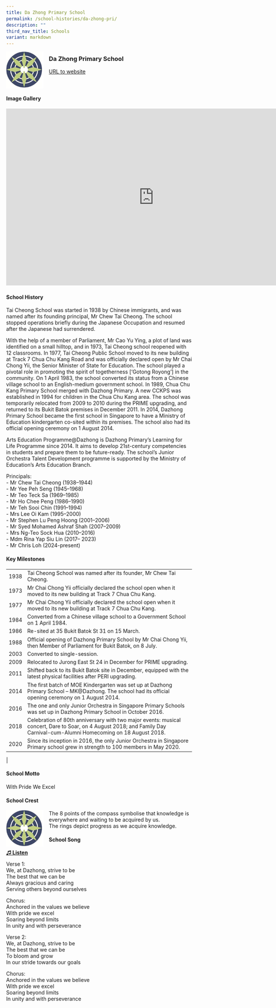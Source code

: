 ```yaml
---
title: Da Zhong Primary School
permalink: /school-histories/da-zhong-pri/
description: ""
third_nav_title: Schools
variant: markdown
---
```

<img align="left" style="width:20%;margin-right:15px;" src="/images/dazhongpri1.png">

### **Da Zhong Primary School**
[URL to website](http://dazhongpri.moe.edu.sg/) 
<br clear="left">

#### **Image Gallery**
<iframe src="https://docs.google.com/presentation/d/e/2PACX-1vTBtnQrZsOY-PungsTVZvkNDLZn9p5i78mgtw6ylWDdby3Y0tkG6apJLC-RwLE7HYbHmrveBG7NIhzI/embed?start=false&amp;loop=true&amp;delayms=5000" frameborder="0" width="800" height="479" allowfullscreen="true"></iframe>


#### **School History**
Tai Cheong School was started in 1938 by Chinese immigrants, and was named after its founding principal, Mr Chew Tai Cheong. The school stopped operations briefly during the Japanese Occupation and resumed after the Japanese had surrendered.

With the help of a member of Parliament, Mr Cao Yu Ying, a plot of land was identified on a small hilltop, and in 1973, Tai Cheong school reopened with 12 classrooms. In 1977, Tai Cheong Public School moved to its new building at Track 7 Chua Chu Kang Road and was officially declared open by Mr Chai Chong Yii, the Senior Minister of State for Education. The school played a pivotal role in promoting the spirit of togetherness \[‘Gotong Royong’\] in the community. On 1 April 1983, the school converted its status from a Chinese village school to an English-medium government school. In 1989, Chua Chu Kang Primary School merged with Dazhong Primary. A new CCKPS was established in 1994 for children in the Chua Chu Kang area. The school was temporarily relocated from 2009 to 2010 during the PRIME upgrading, and returned to its Bukit Batok premises in December 2011. In 2014, Dazhong Primary School became the first school in Singapore to have a Ministry of Education kindergarten co-sited within its premises. The school also had its official opening ceremony on 1 August 2014.

Arts Education Programme@Dazhong is Dazhong Primary’s Learning for Life Programme since 2014. It aims to develop 21st-century competencies in students and prepare them to be future-ready. The school’s Junior Orchestra Talent Development programme is supported by the Ministry of Education’s Arts Education Branch.

Principals:<br>
\- Mr Chew Tai Cheong (1938–1944)<br>
\- Mr Yee Peh Seng (1945–1968)<br>
\- Mr Teo Teck Sa (1969–1985)<br>
\- Mr Ho Chee Peng (1986–1990)<br>
\- Mr Teh Sooi Chin (1991–1994)<br>
\- Mrs Lee Oi Kam (1995–2000)<br>
\- Mr Stephen Lu Peng Hoong (2001–2006)<br>
\- Mr Syed Mohamed Ashraf Shah (2007–2009)<br>
\- Mrs Ng-Teo Sock Hua (2010–2016)<br>
\- Mdm Rina Yap Siu Lin (2017– 2023)<br>
\- Mr Chris Loh  (2024-present) 

#### **Key Milestones**

|  |  |
|:---:|---|
| 1938 | Tai Cheong School was named after its founder, Mr Chew Tai Cheong. |
| 1973 | Mr Chai Chong Yii officially declared the school open when it moved to its new building at Track 7 Chua Chu Kang. |
| 1977 | Mr Chai Chong Yii officially declared the school open when it moved to its new building at Track 7 Chua Chu Kang. |
| 1984 | Converted from a Chinese village school to a Government School on 1 April 1984. |
| 1986 | Re-sited at 35 Bukit Batok St 31 on 15 March. |
| 1988 | Official opening of Dazhong Primary School by Mr Chai Chong Yii, then Member of Parliament for Bukit Batok, on 8 July. |
| 2003 | Converted to single-session. |
| 2009 | Relocated to Jurong East St 24 in December for PRIME upgrading. |
| 2011 | Shifted back to its Bukit Batok site in December, equipped with the latest physical facilities after PERI upgrading. |
| 2014 | The first batch of MOE Kindergarten was set up at Dazhong Primary School – MK@Dazhong. The school had its official opening ceremony on 1 August 2014. |
| 2016 | The one and only Junior Orchestra in Singapore Primary Schools was set up in Dazhong Primary School in October 2016. |
| 2018 | Celebration of 80th anniversary with two major events: musical concert, Dare to Soar, on 4 August 2018; and Family Day Carnival-cum-Alumni Homecoming on 18 August 2018. |
| 2020 | Since its inception in 2016, the only Junior Orchestra in Singapore Primary school grew in strength to 100 members in May 2020. |
|

#### **School Motto**
With Pride We Excel

#### **School Crest**
<img align="left" style="width:20%;margin-right:15px;" src="/images/dazhongpri1.png">

The 8 points of the compass symbolise that knowledge&nbsp;is everywhere and waiting to be acquired by us.<br>
The rings depict progress as we acquire knowledge.

#### **School Song**
<a target="\_blank" href="https://drive.google.com/file/d/1FdP_qx4bVtF56e3FtPKkDBtMjLcq7GRU/view?usp=share_link">**♫ Listen**</a>

Verse 1:<br>
We, at Dazhong, strive to be<br>
The best that we can be<br>
Always gracious and caring<br>
Serving others beyond ourselves

Chorus:<br>
Anchored in the values we believe<br>
With pride we excel<br>
Soaring beyond limits<br>
In unity and with perseverance

Verse 2:<br>
We, at Dazhong, strive to be<br>
The best that we can be<br>
To bloom and grow<br>
In our stride towards our goals

Chorus:<br>
Anchored in the values we believe<br>
With pride we excel<br>
Soaring beyond limits<br>
In unity and with perseverance